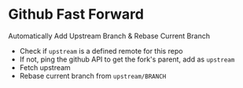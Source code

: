 # Github Fast Forward

Automatically Add Upstream Branch & Rebase Current Branch

* Check if `upstream` is a defined remote for this repo
* If not, ping the github API to get the fork's parent, add as `upstream`
* Fetch upstream
* Rebase current branch from `upstream/BRANCH`
